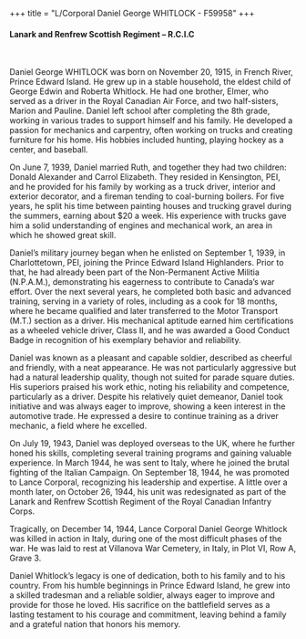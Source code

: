 +++
title = "L/Corporal Daniel George WHITLOCK - F59958"
+++

#### Lanark and Renfrew Scottish Regiment – R.C.I.C
<br>


Daniel George WHITLOCK was born on November 20, 1915, in French River, Prince Edward Island. He grew up in a stable household, the eldest child of George Edwin and Roberta Whitlock. He had one brother, Elmer, who served as a driver in the Royal Canadian Air Force, and two half-sisters, Marion and Pauline. Daniel left school after completing the 8th grade, working in various trades to support himself and his family. He developed a passion for mechanics and carpentry, often working on trucks and creating furniture for his home. His hobbies included hunting, playing hockey as a center, and baseball.

On June 7, 1939, Daniel married Ruth, and together they had two children: Donald Alexander and Carrol Elizabeth. They resided in Kensington, PEI, and he provided for his family by working as a truck driver, interior and exterior decorator, and a fireman tending to coal-burning boilers. For five years, he split his time between painting houses and trucking gravel during the summers, earning about $20 a week. His experience with trucks gave him a solid understanding of engines and mechanical work, an area in which he showed great skill.

Daniel’s military journey began when he enlisted on September 1, 1939, in Charlottetown, PEI, joining the Prince Edward Island Highlanders. Prior to that, he had already been part of the Non-Permanent Active Militia (N.P.A.M.), demonstrating his eagerness to contribute to Canada’s war effort. Over the next several years, he completed both basic and advanced training, serving in a variety of roles, including as a cook for 18 months, where he became qualified and later transferred to the Motor Transport (M.T.) section as a driver. His mechanical aptitude earned him certifications as a wheeled vehicle driver, Class II, and he was awarded a Good Conduct Badge in recognition of his exemplary behavior and reliability.

Daniel was known as a pleasant and capable soldier, described as cheerful and friendly, with a neat appearance. He was not particularly aggressive but had a natural leadership quality, though not suited for parade square duties. His superiors praised his work ethic, noting his reliability and competence, particularly as a driver. Despite his relatively quiet demeanor, Daniel took initiative and was always eager to improve, showing a keen interest in the automotive trade. He expressed a desire to continue training as a driver mechanic, a field where he excelled.

On July 19, 1943, Daniel was deployed overseas to the UK, where he further honed his skills, completing several training programs and gaining valuable experience. In March 1944, he was sent to Italy, where he joined the brutal fighting of the Italian Campaign. On September 18, 1944, he was promoted to Lance Corporal, recognizing his leadership and expertise. A little over a month later, on October 26, 1944, his unit was redesignated as part of the Lanark and Renfrew Scottish Regiment of the Royal Canadian Infantry Corps.

Tragically, on December 14, 1944, Lance Corporal Daniel George Whitlock was killed in action in Italy, during one of the most difficult phases of the war. He was laid to rest at Villanova War Cemetery, in Italy, in Plot VI, Row A, Grave 3.

Daniel Whitlock’s legacy is one of dedication, both to his family and to his country. From his humble beginnings in Prince Edward Island, he grew into a skilled tradesman and a reliable soldier, always eager to improve and provide for those he loved. His sacrifice on the battlefield serves as a lasting testament to his courage and commitment, leaving behind a family and a grateful nation that honors his memory.
